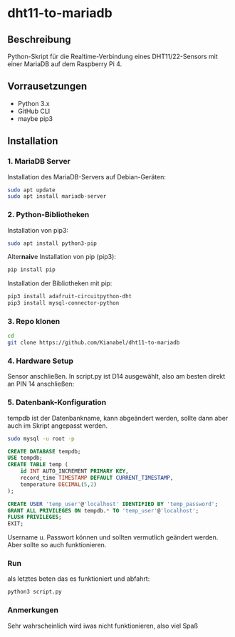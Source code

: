 # dht11-to-mariadb

## Beschreibung

Python-Skript für die Realtime-Verbindung eines DHT11/22-Sensors mit einer MariaDB auf dem Raspberry Pi 4.

## Vorrausetzungen

- Python 3.x
- GitHub CLI
- maybe pip3

## Installation

### 1. MariaDB Server

Installation des MariaDB-Servers auf Debian-Geräten:

```bash
sudo apt update
sudo apt install mariadb-server
```

### 2. Python-Bibliotheken

Installation von pip3:

```bash
sudo apt install python3-pip
```

Alter**naiv**e Installation von pip (pip3):

```bash
pip install pip
```

Installation der Bibliotheken mit pip:

```bash
pip3 install adafruit-circuitpython-dht
pip3 install mysql-connector-python
```

### 3. Repo klonen

```bash
cd
git clone https://github.com/Kianabel/dht11-to-mariadb
```

### 4. Hardware Setup

Sensor anschließen. In script.py ist D14 ausgewählt, also am besten direkt an PIN 14 anschließen:

### 5. Datenbank-Konfiguration

tempdb ist der Datenbankname, kann abgeändert werden, sollte dann aber auch im Skript angepasst werden.

```bash
sudo mysql -u root -p
```

```sql
CREATE DATABASE tempdb;
USE tempdb;
CREATE TABLE temp (
    id INT AUTO_INCREMENT PRIMARY KEY,
    record_time TIMESTAMP DEFAULT CURRENT_TIMESTAMP,
    temperature DECIMAL(5,2)
);
```

```sql
CREATE USER 'temp_user'@'localhost' IDENTIFIED BY 'temp_password';
GRANT ALL PRIVILEGES ON tempdb.* TO 'temp_user'@'localhost';
FLUSH PRIVILEGES;
EXIT;
```

Username u. Passwort können und sollten vermutlich geändert werden. Aber sollte so auch funktionieren.

### Run

als letztes beten das es funktioniert und abfahrt:

```bash
python3 script.py
```

### Anmerkungen

Sehr wahrscheinlich wird iwas nicht funktionieren, also viel Spaß

